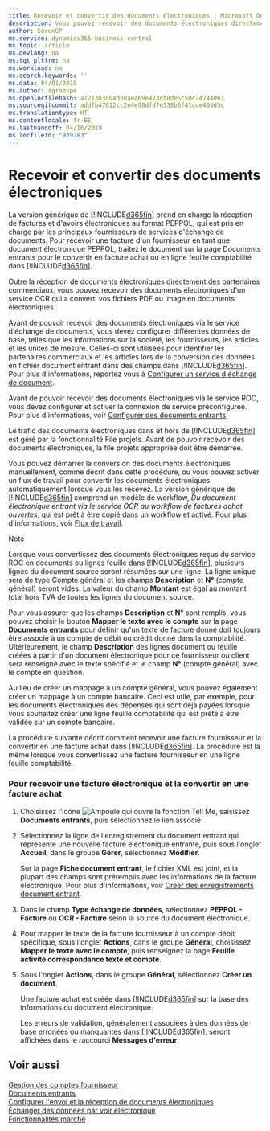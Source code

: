 ```yaml
---
title: Recevoir et convertir des documents électroniques | Microsoft Docs
description: Vous pouvez recevoir des documents électroniques directement des partenaires commerciaux ou d'un service OCR.
author: SorenGP
ms.service: dynamics365-business-central
ms.topic: article
ms.devlang: na
ms.tgt_pltfrm: na
ms.workload: na
ms.search.keywords: ''
ms.date: 04/01/2019
ms.author: sgroespe
ms.openlocfilehash: a121363d04de0aea69e423df8de5c50c24744061
ms.sourcegitcommit: addfb47612cc2e4e98dfd7e338b6f41cde405d5c
ms.translationtype: HT
ms.contentlocale: fr-BE
ms.lasthandoff: 04/16/2019
ms.locfileid: "939283"
---
```

# <a name="receive-and-convert-electronic-documents"></a>Recevoir et convertir des documents électroniques
La version générique de [!INCLUDE[d365fin](includes/d365fin_md.md)] prend en charge la réception de factures et d'avoirs électroniques au format PEPPOL, qui est pris en charge par les principaux fournisseurs de services d'échange de documents. Pour recevoir une facture d'un fournisseur en tant que document électronique PEPPOL, traitez le document sur la page Documents entrants pour le convertir en facture achat ou en ligne feuille comptabilité dans [!INCLUDE[d365fin](includes/d365fin_md.md)].

 Outre la réception de documents électroniques directement des partenaires commerciaux, vous pouvez recevoir des documents électroniques d'un service OCR qui a converti vos fichiers PDF ou image en documents électroniques.  

 Avant de pouvoir recevoir des documents électroniques via le service d'échange de documents, vous devez configurer différentes données de base, telles que les informations sur la société, les fournisseurs, les articles et les unités de mesure. Celles-ci sont utilisées pour identifier les partenaires commerciaux et les articles lors de la conversion des données en fichier document entrant dans des champs dans [!INCLUDE[d365fin](includes/d365fin_md.md)]. Pour plus d'informations, reportez vous à [Configurer un service d'échange de document](across-how-to-set-up-a-document-exchange-service.md).  

 Avant de pouvoir recevoir des documents électroniques via le service ROC, vous devez configurer et activer la connexion de service préconfigurée. Pour plus d'informations, voir [Configurer des documents entrants](across-how-setup-income-documents.md).  

 Le trafic des documents électroniques dans et hors de [!INCLUDE[d365fin](includes/d365fin_md.md)] est géré par la fonctionnalité File projets. Avant de pouvoir recevoir des documents électroniques, la file projets appropriée doit être démarrée.  

 Vous pouvez démarrer la conversion des documents électroniques manuellement, comme décrit dans cette procédure, ou vous pouvez activer un flux de travail pour convertir les documents électroniques automatiquement lorsque vous les recevez. La version générique de [!INCLUDE[d365fin](includes/d365fin_md.md)] comprend un modèle de workflow, *Du document électronique entrant via le service OCR au workflow de factures achat ouvertes*, qui est prêt à être copié dans un workflow et activé. Pour plus d'informations, voir [Flux de travail](across-workflow.md).  

> [!NOTE]  
>  Lorsque vous convertissez des documents électroniques reçus du service ROC en documents ou lignes feuille dans [!INCLUDE[d365fin](includes/d365fin_md.md)], plusieurs lignes du document source seront résumées sur une ligne. La ligne unique sera de type Compte général et les champs **Description** et **N°** (compte général) seront vides. La valeur du champ **Montant** est égal au montant total hors TVA de toutes les lignes du document source.  
>   
>  Pour vous assurer que les champs **Description** et **N°** sont remplis, vous pouvez choisir le bouton **Mapper le texte avec le compte** sur la page **Documents entrants** pour définir qu'un texte de facture donné doit toujours être associé à un compte de débit ou crédit donné dans la comptabilité. Ultérieurement, le champ **Description** des lignes document ou feuille créées à partir d'un document électronique pour ce fournisseur ou client sera renseigné avec le texte spécifié et le champ **N°** (compte général) avec le compte en question.  
>   
>  Au lieu de créer un mappage à un compte général, vous pouvez également créer un mappage à un compte bancaire. Ceci est utile, par exemple, pour les documents électroniques des dépenses qui sont déjà payées lorsque vous souhaitez créer une ligne feuille comptabilité qui est prête à être validée sur un compte bancaire.  

 La procédure suivante décrit comment recevoir une facture fournisseur et la convertir en une facture achat dans [!INCLUDE[d365fin](includes/d365fin_md.md)]. La procédure est la même lorsque vous convertissez une facture fournisseur en une ligne feuille comptabilité.  

### <a name="to-receive-and-convert-an-electronic-invoice-to-a-purchase-invoice"></a>Pour recevoir une facture électronique et la convertir en une facture achat  

1.  Choisissez l'icône ![Ampoule qui ouvre la fonction Tell Me](media/ui-search/search_small.png "Dites-moi ce que vous voulez faire"), saisissez **Documents entrants**, puis sélectionnez le lien associé.  

2.  Sélectionnez la ligne de l'enregistrement du document entrant qui représente une nouvelle facture électronique entrante, puis sous l'onglet **Accueil**, dans le groupe **Gérer**, sélectionnez **Modifier**.  

     Sur la page **Fiche document entrant**, le fichier XML est joint, et la plupart des champs sont préremplis avec les informations de la facture électronique. Pour plus d'informations, voir [Créer des enregistrements document entrant](across-how-create-income-document-records.md).  

3.  Dans le champ **Type échange de données**, sélectionnez **PEPPOL - Facture** ou **OCR - Facture** selon la source du document électronique.  

4.  Pour mapper le texte de la facture fournisseur à un compte débit spécifique, sous l'onglet **Actions**, dans le groupe **Général**, choisissez **Mapper le texte avec le compte**, puis renseignez la page **Feuille activité correspondance texte et compte**.  

5.  Sous l'onglet **Actions**, dans le groupe **Général**, sélectionnez **Créer un document**.  

     Une facture achat est créée dans [!INCLUDE[d365fin](includes/d365fin_md.md)] sur la base des informations du document électronique.  

     Les erreurs de validation, généralement associées à des données de base erronées ou manquantes dans [!INCLUDE[d365fin](includes/d365fin_md.md)], seront affichées dans le raccourci **Messages d'erreur**.  

## <a name="see-also"></a>Voir aussi  
[Gestion des comptes fournisseur](payables-manage-payables.md)  
[Documents entrants](across-income-documents.md)  
[Configurer l'envoi et la réception de documents électroniques](across-how-to-set-up-electronic-document-sending-and-receiving.md)  
[Échanger des données par voir électronique](across-data-exchange.md)   
[Fonctionnalités marché](ui-across-business-areas.md)  
